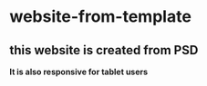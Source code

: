 # website-from-template

## this website is created from PSD

**It is also responsive for tablet users**
